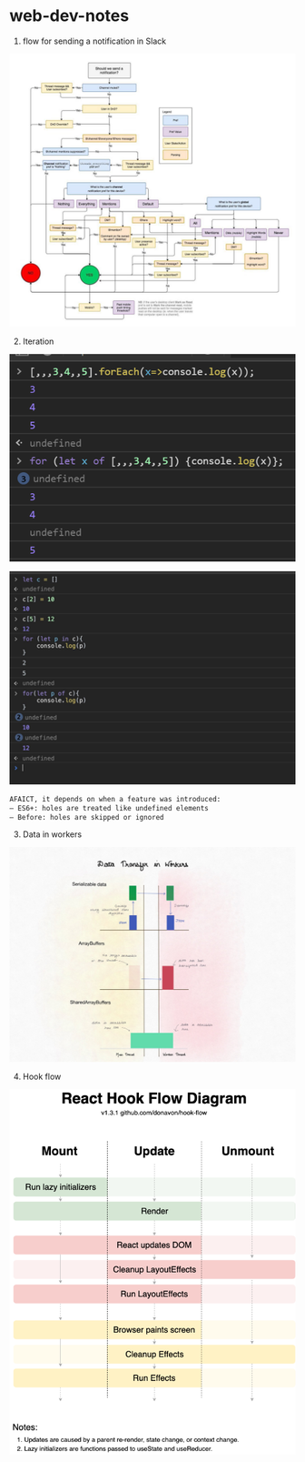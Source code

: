 # web-dev-notes

1. flow for sending a notification in Slack

![alt text](https://github.com/everthis/web-dev-notes/blob/master/images/notification.jpeg "notification")


2. Iteration


![alt text](https://github.com/everthis/web-dev-notes/blob/master/images/iteration.png "iteration")

![alt text](https://github.com/everthis/web-dev-notes/blob/master/images/iteration1.jpeg "iteration")

```
AFAICT, it depends on when a feature was introduced:
– ES6+: holes are treated like undefined elements
– Before: holes are skipped or ignored
```

3. Data in workers


![alt text](https://github.com/everthis/web-dev-notes/blob/master/images/data-in-workers.jpeg "workers")

4. Hook flow


![alt text](https://github.com/everthis/web-dev-notes/blob/master/images/hook-flow.png "hook-flow")
